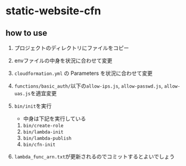 # static-website-cfn

## how to use

1. プロジェクトのディレクトリにファイルをコピー
1. envファイルの中身を状況に合わせて変更
1. `cloudformation.yml` の Parameters を状況に合わせて変更
1. `functions/basic_auth/`以下の`allow-ips.js`, `allow-passwd.js`, `allow-uas.js`を適宜変更
1. `bin/init`を実行

    * 中身は下記を実行している
    1. `bin/create-role`
    1. `bin/lambda-init`
    1. `bin/lambda-publish`
    1. `bin/cfn-init`

1. `lambda_func_arn.txt`が更新されるのでコミットするとよいでしょう
